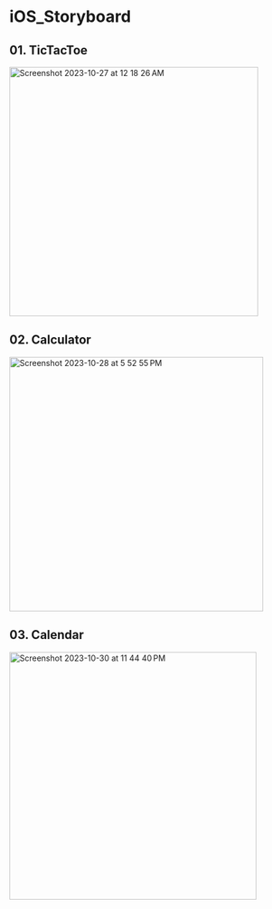 # iOS_Storyboard

## 01. TicTacToe
<img width="440" alt="Screenshot 2023-10-27 at 12 18 26 AM" src="https://github.com/kapilbhoyar/iOS_Storyboard/assets/40832626/1db90fa8-e792-4910-ba73-ec7314be7f86">

## 02. Calculator
<img width="449" alt="Screenshot 2023-10-28 at 5 52 55 PM" src="https://github.com/kapilbhoyar/iOS_Storyboard/assets/40832626/fe1302f3-61f1-47ce-b6bb-b0ceffea10a6">

## 03. Calendar
<img width="437" alt="Screenshot 2023-10-30 at 11 44 40 PM" src="https://github.com/kapilbhoyar/iOS_Storyboard/assets/40832626/aca05474-45c0-4aa3-8d55-b585682285e0">
